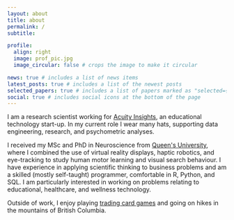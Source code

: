 ```yaml
---
layout: about
title: about
permalink: /
subtitle:

profile:
  align: right
  image: prof_pic.jpg
  image_circular: false # crops the image to make it circular

news: true # includes a list of news items
latest_posts: true # includes a list of the newest posts
selected_papers: true # includes a list of papers marked as "selected={true}"
social: true # includes social icons at the bottom of the page
---
```


I am a research scientist working for [Acuity Insights](https://acuityinsights.com/), an educational technology start-up. In my current role I wear many hats, supporting data engineering, research, and psychometric analyses. 

I received my MSc and PhD in Neuroscience from [Queen's University](https://www.flanaganlab.com/), where I combined the use of virtual reality displays, haptic robotics, and eye-tracking to study human motor learning and visual search behaviour. I have experience in applying scientific thinking to business problems and am a skilled (mostly self-taught) programmer, comfortable in R, Python, and SQL. I am particularly interested in working on problems relating to educational, healthcare, and wellness technology. 

Outside of work, I enjoy playing [trading card games](https://www.moxfield.com/users/jbmoskow) and going on hikes in the mountains of British Columbia.

<!-- Write your biography here. Tell the world about yourself. Link to your favorite [subreddit](http://reddit.com). You can put a picture in, too. The code is already in, just name your picture `prof_pic.jpg` and put it in the `img/` folder.

Put your address / P.O. box / other info right below your picture. You can also disable any of these elements by editing `profile` property of the YAML header of your `_pages/about.md`. Edit `_bibliography/papers.bib` and Jekyll will render your [publications page](/al-folio/publications/) automatically.

Link to your social media connections, too. This theme is set up to use [Font Awesome icons](https://fontawesome.com/) and [Academicons](https://jpswalsh.github.io/academicons/), like the ones below. Add your Facebook, Twitter, LinkedIn, Google Scholar, or just disable all of them. -->
